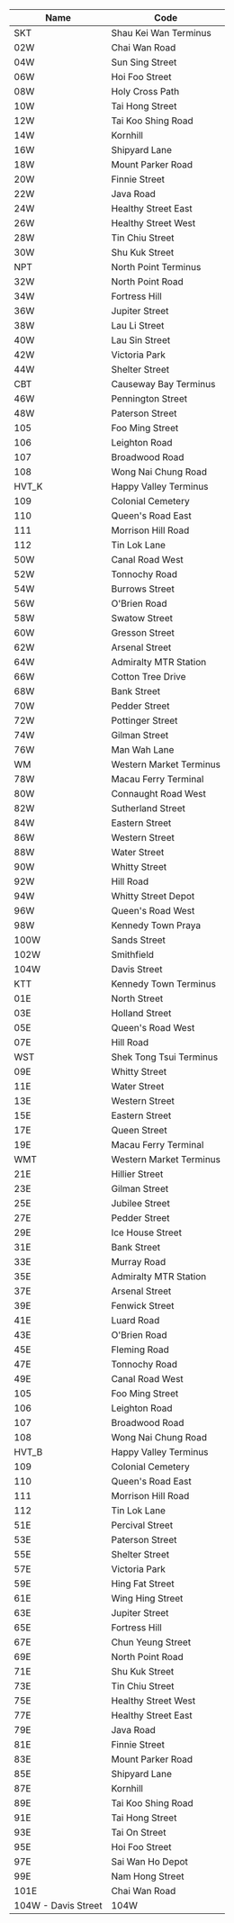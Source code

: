  Name    |Code
 ---|---
SKT	|Shau Kei Wan Terminus
02W	|Chai Wan Road
04W	|Sun Sing Street
06W	|Hoi Foo Street
08W	|Holy Cross Path
10W	|Tai Hong Street
12W	|Tai Koo Shing Road
14W	|Kornhill
16W	|Shipyard Lane
18W	|Mount Parker Road
20W	|Finnie Street
22W	|Java Road
24W	|Healthy Street East
26W	|Healthy Street West
28W	|Tin Chiu Street
30W	|Shu Kuk Street
NPT	|North Point Terminus
32W	|North Point Road
34W	|Fortress Hill
36W	|Jupiter Street
38W	|Lau Li Street
40W	|Lau Sin Street
42W	|Victoria Park
44W	|Shelter Street
CBT	|Causeway Bay Terminus
46W	|Pennington Street
48W	|Paterson Street
105	|Foo Ming Street
106	|Leighton Road
107	|Broadwood Road
108	|Wong Nai Chung Road
HVT_K	|Happy Valley Terminus
109	|Colonial Cemetery
110	|Queen's Road East
111	|Morrison Hill Road
112	|Tin Lok Lane
50W	|Canal Road West
52W	|Tonnochy Road
54W	|Burrows Street
56W	|O'Brien Road
58W	|Swatow Street
60W	|Gresson Street
62W	|Arsenal Street
64W	|Admiralty MTR Station
66W	|Cotton Tree Drive
68W	|Bank Street
70W	|Pedder Street
72W	|Pottinger Street
74W	|Gilman Street
76W	|Man Wah Lane
WM	|Western Market Terminus
78W	|Macau Ferry Terminal
80W	|Connaught Road West
82W	|Sutherland Street
84W	|Eastern Street
86W	|Western Street
88W	|Water Street
90W	|Whitty Street
92W	|Hill Road
94W	|Whitty Street Depot
96W	|Queen's Road West
98W	|Kennedy Town Praya
100W	|Sands Street
102W	|Smithfield
104W	|Davis Street
KTT	|Kennedy Town Terminus
01E	|North Street
03E	|Holland Street
05E	|Queen's Road West
07E	|Hill Road
WST	|Shek Tong Tsui Terminus
09E	|Whitty Street
11E	|Water Street
13E	|Western Street
15E	|Eastern Street
17E	|Queen Street
19E	|Macau Ferry Terminal
WMT	|Western Market Terminus
21E	|Hillier Street
23E	|Gilman Street
25E	|Jubilee Street
27E	|Pedder Street
29E	|Ice House Street
31E	|Bank Street
33E	|Murray Road
35E	|Admiralty MTR Station
37E	|Arsenal Street
39E	|Fenwick Street
41E	|Luard Road
43E	|O'Brien Road
45E	|Fleming Road
47E	|Tonnochy Road
49E	|Canal Road West
105	|Foo Ming Street
106	|Leighton Road
107	|Broadwood Road
108	|Wong Nai Chung Road
HVT_B	|Happy Valley Terminus
109	|Colonial Cemetery
110	|Queen's Road East
111	|Morrison Hill Road
112	|Tin Lok Lane
51E	|Percival Street
53E	|Paterson Street
55E	|Shelter Street
57E	|Victoria Park
59E	|Hing Fat Street
61E	|Wing Hing Street
63E	|Jupiter Street
65E	|Fortress Hill
67E	|Chun Yeung Street
69E	|North Point Road
71E	|Shu Kuk Street
73E	|Tin Chiu Street
75E	|Healthy Street West
77E	|Healthy Street East
79E	|Java Road
81E	|Finnie Street
83E	|Mount Parker Road
85E	|Shipyard Lane
87E	|Kornhill
89E	|Tai Koo Shing Road
91E	|Tai Hong Street
93E	|Tai On Street
95E	|Hoi Foo Street
97E	|Sai Wan Ho Depot
99E	|Nam Hong Street
101E	|Chai Wan Road
104W - Davis Street	|104W
